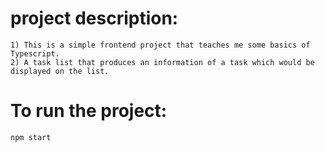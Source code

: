 #   project description:
    1) This is a simple frontend project that teaches me some basics of Typescript.
    2) A task list that produces an information of a task which would be displayed on the list.

#   To run the project:
    npm start
